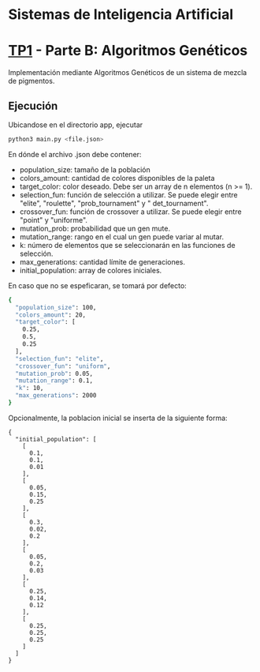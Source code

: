 # Sistemas de Inteligencia Artificial

# [TP1](https://github.com/Reversive/sia-repo/tree/main/TP1) - Parte B: Algoritmos Genéticos

Implementación mediante Algoritmos Genéticos de un sistema de mezcla de pigmentos.

## Ejecución

Ubicandose en el directorio app, ejecutar

```sh
python3 main.py <file.json>
```

En dónde el archivo .json debe contener:

* population_size: tamaño de la población
* colors_amount: cantidad de colores disponibles de la paleta
* target_color: color deseado. Debe ser un array de n elementos (n >= 1).
* selection_fun: función de selección a utilizar. Se puede elegir entre "elite", "roulette", "prob_tournament" y "
  det_tournament".
* crossover_fun: función de crossover a utilizar. Se puede elegir entre "point" y "uniforme".
* mutation_prob: probabilidad que un gen mute.
* mutation_range: rango en el cual un gen puede variar al mutar.
* k: número de elementos que se seleccionarán en las funciones de selección.
* max_generations: cantidad límite de generaciones.
* initial_population: array de colores iniciales.

En caso que no se espeficaran, se tomará por defecto:

```sh
{
  "population_size": 100,
  "colors_amount": 20,
  "target_color": [
    0.25,
    0.5,
    0.25
  ],
  "selection_fun": "elite",
  "crossover_fun": "uniform",
  "mutation_prob": 0.05,
  "mutation_range": 0.1,
  "k": 10,
  "max_generations": 2000
}
```

Opcionalmente, la poblacion inicial se inserta de la siguiente forma:

```
{
  "initial_population": [
    [
      0.1,
      0.1,
      0.01
    ],
    [
      0.05,
      0.15,
      0.25
    ],
    [
      0.3,
      0.02,
      0.2
    ],
    [
      0.05,
      0.2,
      0.03
    ],
    [
      0.25,
      0.14,
      0.12
    ],
    [
      0.25,
      0.25,
      0.25
    ]
  ]
}
```